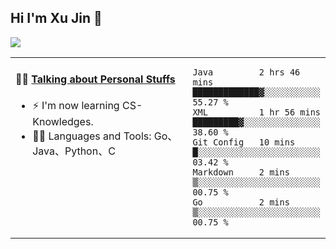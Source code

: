 
## Hi I'm Xu Jin 👋
![](https://komarev.com/ghpvc/?username=jiayouxujin&color=brightgreen&label=PROFILE+VIEWS)



<table align="center">
<tr>
<td valign="top" width="60%">

#### 🏋️‍♀️ <a href="https://github.com/jiayouxujin" target="_blank">Talking about Personal Stuffs</a>
<!-- recent_releases starts -->

- ⚡  I'm now learning CS-Knowledges.  
- 🏊‍♂️ Languages and Tools: Go、Java、Python、C
<!-- recent_releases ends -->
</td>
<td>
 
<!--START_SECTION:waka-->
```text
Java         2 hrs 46 mins   █████████████▓░░░░░░░░░░░   55.27 % 
XML          1 hr 56 mins    █████████▓░░░░░░░░░░░░░░░   38.60 % 
Git Config   10 mins         █░░░░░░░░░░░░░░░░░░░░░░░░   03.42 % 
Markdown     2 mins          ▒░░░░░░░░░░░░░░░░░░░░░░░░   00.75 % 
Go           2 mins          ▒░░░░░░░░░░░░░░░░░░░░░░░░   00.75 % 
```
<!--END_SECTION:waka-->
 
</td>
</tr>
</table>





